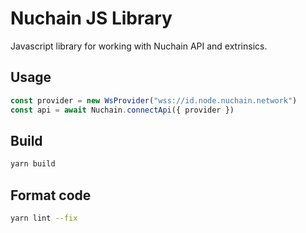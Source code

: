 # Nuchain JS Library

Javascript library for working with Nuchain API and extrinsics.

## Usage


```javascript
const provider = new WsProvider("wss://id.node.nuchain.network")
const api = await Nuchain.connectApi({ provider })
```

## Build

```javascript
yarn build
```

## Format code

```bash
yarn lint --fix
```

